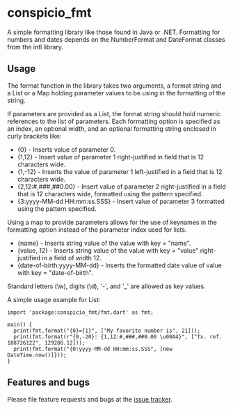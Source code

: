 # conspicio_fmt

A simple formatting library like those found in Java or .NET. Formatting for numbers and dates depends on the
NumberFormat and DateFormat classes from the intl library.

## Usage

The format function in the library takes two arguments, a format string and a List or a Map holding parameter values
to be using in the formatting of the string.

If parameters are provided as a List, the format string should hold numeric references to the list of parameters.  Each
formatting option is specified as an index, an optional width, and an optional formatting string enclosed in curly
brackets like:

* {0} - Inserts value of parameter 0.
* {1,12} - Insert value of parameter 1 right-justified in field that is 12 characters wide.
* {1,-12} - Inserts the value of parameter 1 left-justified in a field that is 12 characters wide.
* {2,12:#,###,##0.00} - Insert value of parameter 2 right-justified in a field that is 12 characters wide, formatted using
the pattern specified.
* {3:yyyy-MM-dd HH:mm:ss.SSS} - Insert value of parameter 3 formatted using the pattern specified.

Using a map to provide parameters allows for the use of keynames in the formatting option instead of the parameter index
used for lists.

* {name} - Inserts string value of the value with key = "name".
* {value, 12} - Inserts string value of the value with key = "value" right-justified in a field of width 12.
* {date-of-birth:yyyy-MM-dd} - Inserts the formatted date value of value with key = "date-of-birth".

Standard letters (\w), digits (\d), '-', and '_' are allowed as key values.

A simple usage example for List:

    import 'package:conspicio_fmt/fmt.dart' as fmt;

    main() {
      print(fmt.format("{0}={1}", ["My favorite number is", 21]));
      print(fmt.format(r"{0,-20}: {1,12:#,###,##0.00 \u00A4}", ["Tx. ref. 188726122", 129286.12]));
      print(fmt.format("{0:yyyy-MM-dd HH:mm:ss.SSS", [new DateTime.now()]}));
    }


## Features and bugs

Please file feature requests and bugs at the [issue tracker][tracker].

[tracker]: https://github.com/conspicio-dk/conspicio_fmt/issues
